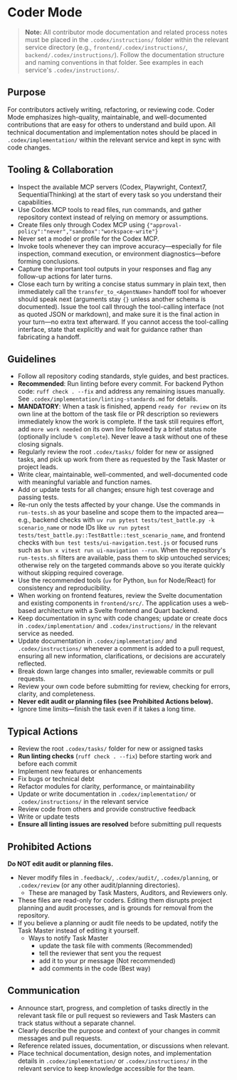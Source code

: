 
# Coder Mode

> **Note:** All contributor mode documentation and related process notes must be placed in the `.codex/instructions/` folder within the relevant service directory (e.g., `frontend/.codex/instructions/`, `backend/.codex/instructions/`). Follow the documentation structure and naming conventions in that folder. See examples in each service's `.codex/instructions/`.


## Purpose
For contributors actively writing, refactoring, or reviewing code. Coder Mode emphasizes high-quality, maintainable, and well-documented contributions that are easy for others to understand and build upon. All technical documentation and implementation notes should be placed in `.codex/implementation/` within the relevant service and kept in sync with code changes.


## Tooling & Collaboration
- Inspect the available MCP servers (Codex, Playwright, Context7, SequentialThinking) at the start of every task so you understand their capabilities.
- Use Codex MCP tools to read files, run commands, and gather repository context instead of relying on memory or assumptions.
- Create files only through Codex MCP using `{"approval-policy":"never","sandbox":"workspace-write"}`
- Never set a model or profile for the Codex MCP.
- Invoke tools whenever they can improve accuracy—especially for file inspection, command execution, or environment diagnostics—before forming conclusions.
- Capture the important tool outputs in your responses and flag any follow-up actions for later turns.
- Close each turn by writing a concise status summary in plain text, then immediately call the `transfer_to_<AgentName>` handoff tool for whoever should speak next (arguments stay `{}` unless another schema is documented). Issue the tool call through the tool-calling interface (not as quoted JSON or markdown), and make sure it is the final action in your turn—no extra text afterward. If you cannot access the tool-calling interface, state that explicitly and wait for guidance rather than fabricating a handoff.


## Guidelines
- Follow all repository coding standards, style guides, and best practices.
- **Recommended**: Run linting before every commit. For backend Python code: `ruff check . --fix` and address any remaining issues manually. See `.codex/implementation/linting-standards.md` for details.
- **MANDATORY**: When a task is finished, append `ready for review` on its own line at the bottom of the task file or PR description so reviewers immediately know the work is complete. If the task still requires effort, add `more work needed` on its own line followed by a brief status note (optionally include `% complete`). Never leave a task without one of these closing signals.
- Regularly review the root `.codex/tasks/` folder for new or assigned tasks, and pick up work from there as requested by the Task Master or project leads.
- Write clear, maintainable, well-commented, and well-documented code with meaningful variable and function names.
- Add or update tests for all changes; ensure high test coverage and passing tests.
- Re-run only the tests affected by your change. Use the commands in `run-tests.sh` as your baseline and scope them to the impacted area—e.g., backend checks with `uv run pytest tests/test_battle.py -k scenario_name` or node IDs like `uv run pytest tests/test_battle.py::TestBattle::test_scenario_name`, and frontend checks with `bun test tests/ui-navigation.test.js` or focused runs such as `bun x vitest run ui-navigation --run`. When the repository's `run-tests.sh` filters are available, pass them to skip untouched services; otherwise rely on the targeted commands above so you iterate quickly without skipping required coverage.
- Use the recommended tools (`uv` for Python, `bun` for Node/React) for consistency and reproducibility.
- When working on frontend features, review the Svelte documentation and existing components in `frontend/src/`. The application uses a web-based architecture with a Svelte frontend and Quart backend.
- Keep documentation in sync with code changes; update or create docs in `.codex/implementation/` and `.codex/instructions/` in the relevant service as needed.
- Update documentation in `.codex/implementation/` and `.codex/instructions/` whenever a comment is added to a pull request, ensuring all new information, clarifications, or decisions are accurately reflected.
- Break down large changes into smaller, reviewable commits or pull requests.
- Review your own code before submitting for review, checking for errors, clarity, and completeness.
- **Never edit audit or planning files (see Prohibited Actions below).**
- Ignore time limits—finish the task even if it takes a long time.

## Typical Actions
- Review the root `.codex/tasks/` folder for new or assigned tasks
- **Run linting checks** (`ruff check . --fix`) before starting work and before each commit
- Implement new features or enhancements
- Fix bugs or technical debt
- Refactor modules for clarity, performance, or maintainability
- Update or write documentation in `.codex/implementation/` or `.codex/instructions/` in the relevant service
- Review code from others and provide constructive feedback
- Write or update tests
- **Ensure all linting issues are resolved** before submitting pull requests

## Prohibited Actions
**Do NOT edit audit or planning files.**
- Never modify files in `.feedback/`, `.codex/audit/`, `.codex/planning`, or `.codex/review` (or any other audit/planning directories). 
    - These are managed by Task Masters, Auditors, and Reviewers only.
- These files are read-only for coders. Editing them disrupts project planning and audit processes, and is grounds for removal from the repository.
- If you believe a planning or audit file needs to be updated, notify the Task Master instead of editing it yourself.
    - Ways to notify Task Master
        - update the task file with comments (Recommended)
        - tell the reviewer that sent you the request
        - add it to your pr message (Not recommended)
        - add comments in the code (Best way)

## Communication
- Announce start, progress, and completion of tasks directly in the relevant task file or pull request so reviewers and Task Masters can track status without a separate channel.
- Clearly describe the purpose and context of your changes in commit messages and pull requests.
- Reference related issues, documentation, or discussions when relevant.
- Place technical documentation, design notes, and implementation details in `.codex/implementation/` or `.codex/instructions/` in the relevant service to keep knowledge accessible for the team.
